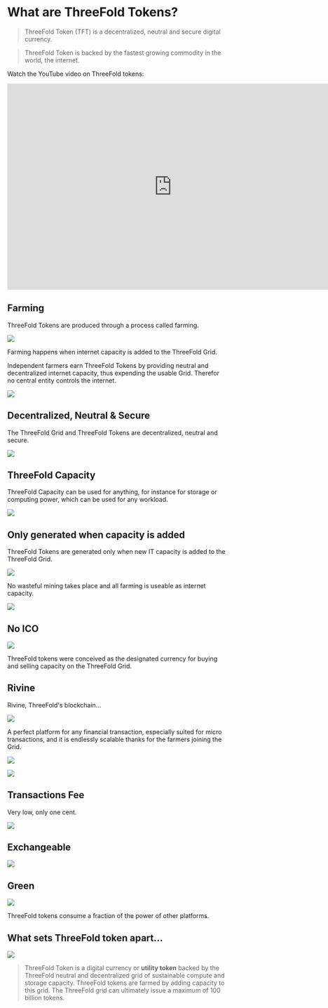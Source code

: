 # What are ThreeFold Tokens?

> ThreeFold Token (TFT) is a decentralized, neutral and secure digital currency.

> ThreeFold Token is backed by the fastest growing commodity in the world, the internet.

Watch the YouTube video on ThreeFold tokens:

<iframe src="https://www.youtube.com/watch?v=RJpI36DBXLE&feature=youtu.be" frameborder="0" width="750" height="470" allowfullscreen="true" mozallowfullscreen="true" webkitallowfullscreen="true"></iframe>


## Farming

ThreeFold Tokens are produced through a process called farming.

![](../img/farming.png)

Farming happens when internet capacity is added to the ThreeFold Grid.

Independent farmers earn ThreeFold Tokens by providing neutral and decentralized internet capacity, thus expending the usable Grid. Therefor no central entity controls the internet.

![](../img/no_central_entity.png)


## Decentralized, Neutral & Secure

The ThreeFold Grid and ThreeFold Tokens are decentralized, neutral and secure.

![](../img/decentralized_neutral_secure.png)


## ThreeFold Capacity

ThreeFold Capacity can be used for anything, for instance for storage or computing power, which can be used for any workload.

![](../img/used_for.png)


## Only generated when capacity is added

ThreeFold Tokens are generated only when new IT capacity is added to the ThreeFold Grid.

![](../img/only_when_new_capacity_is_added.png.png)

No wasteful mining takes place and all farming is useable as internet capacity.

![](../img/no_waste.png)

## No ICO

![](../img/no_ico.png)

ThreeFold tokens were conceived as the designated currency for buying and selling capacity on the ThreeFold Grid.

## Rivine

Rivine, ThreeFold's blockchain...

![](../img/rivine.png)

A perfect platform for any financial transaction, especially suited for micro transactions, and it is endlessly scalable thanks for the farmers joining the Grid.

![](../img/perfect_platform.png)

![](../img/tft_can_be_used_for.png)


## Transactions Fee

Very low, only one cent.

![](../img/one_cent.png)


## Exchangeable

![](../img/exchangeable.png)


## Green

![](../img/green.png)

ThreeFold tokens consume a fraction of the power of other platforms.


## What sets ThreeFold token apart...

![](../img/set_apart.png)

> ThreeFold Token is a digital currency or **utility token** backed by the ThreeFold neutral and decentralized grid of sustainable compute and storage capacity. ThreeFold tokens are farmed by adding capacity to this grid. The ThreeFold grid can ultimately issue a maximum of 100 billion tokens.